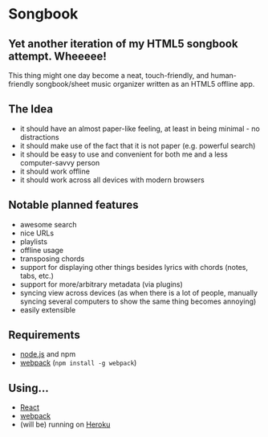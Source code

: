 Songbook
========

Yet another iteration of my HTML5 songbook attempt. Wheeeee!
------------------------------------------------------------

This thing might one day become a neat, touch-friendly, and human-friendly songbook/sheet music organizer written as an HTML5 offline app.

The Idea
--------

- it should have an almost paper-like feeling, at least in being minimal - no distractions
- it should make use of the fact that it is not paper (e.g. powerful search)
- it should be easy to use and convenient for both me and a less computer-savvy person
- it should work offline
- it should work across all devices with modern browsers

Notable planned features
------------------------

- awesome search
- nice URLs
- playlists
- offline usage
- transposing chords
- support for displaying other things besides lyrics with chords (notes, tabs, etc.)
- support for more/arbitrary metadata (via plugins)
- syncing view across devices (as when there is a lot of people, manually syncing several computers to show the same thing becomes annoying)
- easily extensible

Requirements
------------

- [node.js](https://nodejs.org/) and npm
- [webpack](http://webpack.github.io/) (`npm install -g webpack`)

Using...
--------

- [React](https://facebook.github.io/react)
- [webpack](http://webpack.github.io/)
- (will be) running on [Heroku](https://heroku.com/)

